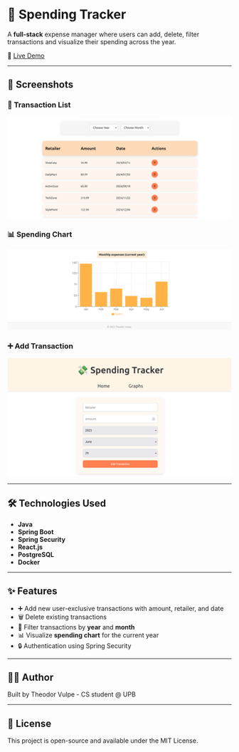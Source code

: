 # 💸 Spending Tracker

A **full-stack** expense manager where users can add, delete, filter transactions and visualize their spending across the year.

🔗 [Live Demo](https://spending-tracker-green.vercel.app/)

---

## 📸 Screenshots

### 💼 Transaction List
![Transaction list](screenshots/transactions.png)

### 📊 Spending Chart
![Spending chart](screenshots/chart.png)

### ➕ Add Transaction
![Spending chart](screenshots/transaction-adder.png)

---

## 🛠️ Technologies Used

- **Java**
- **Spring Boot**
- **Spring Security**
- **React.js**
- **PostgreSQL**
- **Docker**

---

## ✨ Features

- ➕ Add new user-exclusive transactions with amount, retailer, and date
- 🗑️ Delete existing transactions
- 📅 Filter transactions by **year** and **month**
- 📊 Visualize **spending chart** for the current year
- 🔒 Authentication using Spring Security

---

## 🧑‍💻 Author

Built by Theodor Vulpe - CS student @ UPB

---

## 🪪 License

This project is open-source and available under the MIT License.
